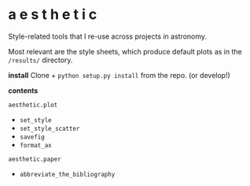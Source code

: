 # a e s t h e t i c

Style-related tools that I re-use across projects in astronomy.

Most relevant are the style sheets, which produce default plots as in the
`/results/` directory.

__install__
Clone + `python setup.py install` from the repo. (or develop!)

__contents__

`aesthetic.plot`
* `set_style`
* `set_style_scatter`
* `savefig`
* `format_ax`

`aesthetic.paper`
* `abbreviate_the_bibliography`
